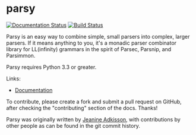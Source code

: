 # parsy

[![Documentation Status](https://readthedocs.org/projects/parsy/badge/?version=latest)](http://parsy.readthedocs.io/en/latest/?badge=latest)
[![Build Status](https://travis-ci.org/python-parsy/parsy.svg?branch=master)](https://travis-ci.org/python-parsy/parsy)


Parsy is an easy way to combine simple, small parsers into complex,
larger parsers.  If it means anything to you, it's a monadic parser
combinator library for LL(infinity) grammars in the spirit of Parsec,
Parsnip, and Parsimmon.

Parsy requires Python 3.3 or greater.

Links:

* [Documentation](http://parsy.readthedocs.io/en/latest/)

To contribute, please create a fork and submit a pull request on GitHub, after
checking the "contributing" section of the docs. Thanks!

Parsy was originally written by [Jeanine Adkisson](https://github.com/jneen), with
contributions by other people as can be found in the git commit history.
